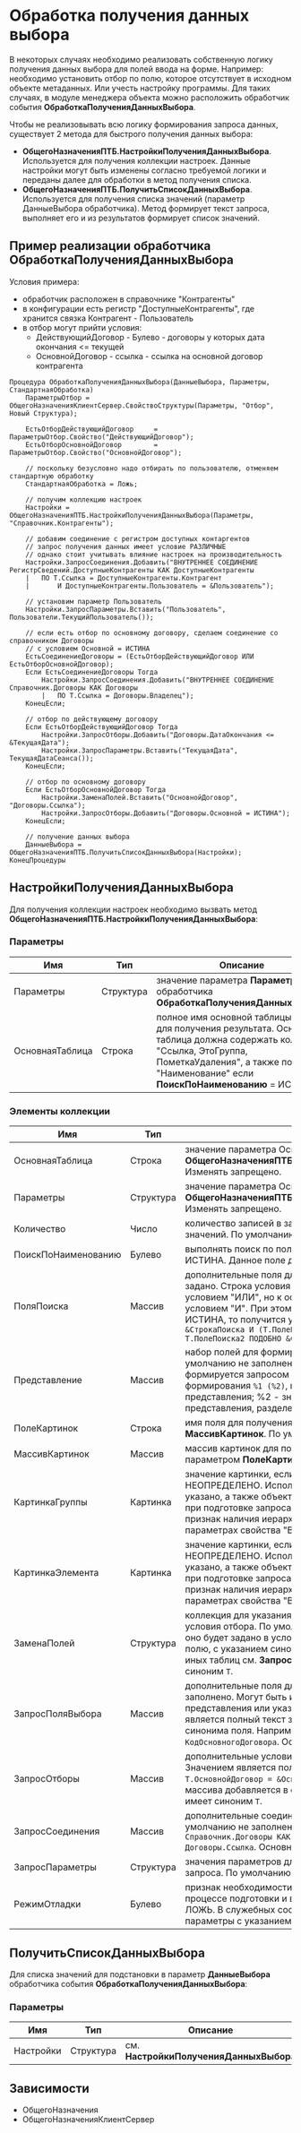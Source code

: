# Обработка получения данных выбора

В некоторых случаях необходимо реализовать собственную логику получения данных выбора для полей ввода на форме. Например: необходимо установить отбор по полю, которое отсутствует в исходном объекте метаданных. Или учесть настройку программы. Для таких случаях, в модуле менеджера объекта можно расположить обработчик события **ОбработкаПолученияДанныхВыбора**.

Чтобы не реализовывать всю логику формирования запроса данных, существует 2 метода для быстрого получения данных выбора:

- **ОбщегоНазначенияПТБ.НастройкиПолученияДанныхВыбора**. Используется для получения коллекции настроек. Данные настройки могут быть изменены согласно требуемой логики и переданы далее для обработки в метод получения списка.
- **ОбщегоНазначенияПТБ.ПолучитьСписокДанныхВыбора**. Используется для получения списка значений (параметр ДанныеВыбора обработчика). Метод формирует текст запроса, выполняет его и из результатов формирует список значений.

## Пример реализации обработчика ОбработкаПолученияДанныхВыбора

Условия примера:

- обработчик расположен в справочнике "Контрагенты"
- в конфигурации есть регистр "ДоступныеКонтрагенты", где хранится связка Контрагент - Пользователь
- в отбор могут прийти условия:
  - ДействующийДоговор - Булево - договоры у которых дата окончания <= текущей
  - ОсновнойДоговор - ссылка - ссылка на основной договор контрагента

```1C (BSL)
Процедура ОбработкаПолученияДанныхВыбора(ДанныеВыбора, Параметры, СтандартнаяОбработка)
    ПараметрыОтбор = ОбщегоНазначенияКлиентСервер.СвойствоСтруктуры(Параметры, "Отбор", Новый Структура);

    ЕстьОтборДействующийДоговор     = ПараметрыОтбор.Свойство("ДействующийДоговор");
    ЕстьОтборОсновнойДоговор        = ПараметрыОтбор.Свойство("ОсновнойДоговор");

    // поскольку безусловно надо отбирать по пользователю, отменяем стандартную обработку
    СтандартнаяОбработка = Ложь;

    // получим коллекцию настроек
    Настройки = ОбщегоНазначенияПТБ.НастройкиПолученияДанныхВыбора(Параметры, "Справочник.Контрагенты");
 
    // добавим соединение с регистром доступных контаргентов
    // запрос получения данных имеет условие РАЗЛИЧНЫЕ
    // однако стоит учитывать влияние настроек на производительность
    Настройки.ЗапросСоединения.Добавить("ВНУТРЕННЕЕ СОЕДИНЕНИЕ РегистрСведений.ДоступныеКонтрагенты КАК ДоступныеКонтрагенты
    |   ПО Т.Ссылка = ДоступныеКонтрагенты.Контрагент
    |       И ДоступныеКонтрагенты.Пользователь = &Пользователь");
 
    // установим параметр Пользователь
    Настройки.ЗапросПараметры.Вставить("Пользователь", Пользователи.ТекущийПользователь());

    // если есть отбор по основному договору, сделаем соединение со справочником Договоры
    // с условием Основной = ИСТИНА
    ЕстьСоединениеДоговоры = (ЕстьОтборДействующийДоговор ИЛИ ЕстьОтборОсновнойДоговор);
    Если ЕстьСоединениеДоговоры Тогда
        Настройки.ЗапросСоединения.Добавить("ВНУТРЕННЕЕ СОЕДИНЕНИЕ Справочник.Договоры КАК Договоры
        |   ПО Т.Ссылка = Договоры.Владелец");
    КонецЕсли;

    // отбор по действующему договору
    Если ЕстьОтборДействующийДоговор Тогда
        Настройки.ЗапросОтборы.Добавить("Договоры.ДатаОкончания <= &ТекущаяДата");
        Настройки.ЗапросПараметры.Вставить("ТекущаяДата", ТекущаяДатаСеанса());
    КонецЕсли;
    
    // отбор по основному договору
    Если ЕстьОтборОсновнойДоговор Тогда
        Настройки.ЗаменаПолей.Вставить("ОсновнойДоговор", "Договоры.Ссылка");
        Настройки.ЗапросОтборы.Добавить("Договоры.Основной = ИСТИНА");
    КонецЕсли;

    // получение данных выбора
    ДанныеВыбора = ОбщегоНазначенияПТБ.ПолучитьСписокДанныхВыбора(Настройки);
КонецПроцедуры

```
## НастройкиПолученияДанныхВыбора

Для получения коллекции настроек необходимо вызвать метод **ОбщегоНазначенияПТБ.НастройкиПолученияДанныхВыбора**:

### Параметры

| Имя | Тип | Описание |
|--|--|--|
| Параметры | Структура | значение параметра **Параметры** из обработчика **ОбработкаПолученияДанныхВыбора**
| ОсновнаяТаблица | Строка | полное имя основной таблицы данных для получения результата. Основная таблица должна содержать колонки "Ссылка, ЭтоГруппа, ПометкаУдаления", а также поле "Наименование" если **ПоискПоНаименованию** = ИСТИНА.

### Элементы коллекции

| Имя | Тип | Описание |
|--|--|--|
| ОсновнаяТаблица | Строка | значение параметра ОсновнаяТаблица метода **ОбщегоНазначенияПТБ.НастройкиПолученияДанныхВыбора**. Изменять запрещено.
| Параметры | Структура | значение параметра ОсновнаяТаблица метода **ОбщегоНазначенияПТБ.НастройкиПолученияДанныхВыбора**. Изменять запрещено.
| Количество | Число | количество записей в запросе для возвращения в списке значений. По умолчанию = 20.
| ПоискПоНаименованию | Булево | выполнять поиск по полю "Наименование". По умолчанию = ИСТИНА. Данное поле должно быть в основной таблице.
| ПоляПоиска | Массив | дополнительные поля для поиска по строке. По умолчанию не задано. Строка условия по полям поиска формируется с условием "ИЛИ", но к основному запросу добавляется с условием "И". При этом если **ПоискПоНаименованию** = ИСТИНА, то получится условие вида `(Т.Наименование ПОДОБНО &СтрокаПоиска И (Т.ПолеПоиска1 ПОДОБНО &СтрокаПоиска ИЛИ Т.ПолеПоиска2 ПОДОБНО &СтрокаПоиска))`
| Представление | Массив | набор полей для формирования представления ссылки. По умолчанию не заполнено. Если поля не заданы, представление формируется запросом `ПРЕДСТАВЛЕНИЕССЫЛКИ(Ссылка)`. Шаблон формирования `%1 (%2)`, где: %1 - значение первого поля представления; %2 - значения следующих полей представления, разделенные ","
| ПолеКартинок | Строка | имя поля для получения индекса картинок из настройки **МассивКартинок**. По умолчанию не заполнено.
| МассивКартинок | Массив | массив картинок для подстановки. Используется совместно с параметром **ПолеКартинок**. По умолчанию не заполнено.
| КартинкаГруппы | Картинка | значение картинки, если это группа. По умолчанию = НЕОПРЕДЕЛЕНО. Используется если **ПолеКартинок** не указано, а также объект является иерархическим. Поскольку при подготовке запроса метаданные не анализируются, признак наличия иерархии определяется по наличию в параметрах свойства "ВыборГруппИЭлементов".
| КартинкаЭлемента | Картинка | значение картинки, если это НЕ группа. По умолчанию = НЕОПРЕДЕЛЕНО. Используется если **ПолеКартинок** не указано, а также объект является иерархическим. Поскольку при подготовке запроса метаданные не анализируются, признак наличия иерархии определяется по наличию в параметрах свойства "ВыборГруппИЭлементов".
| ЗаменаПолей | Структура | коллекция для указания правила замены полей при подготовке условия отбора. По умолчанию не задано. Ключ - имя поля как оно будет задано в условии отбора. Значение - полный путь к полю, с указанием синонима таблицы данных. Для добавления иных таблиц см. **ЗапросСоединения**. Основная таблица имеет синоним `Т`.
| ЗапросПоляВыбора | Массив | дополнительные поля для выбора. По умолчанию не заполнено. Могут быть использованы для формирования представления или указания в **ПолеКартинок**. Значением является полный текст запроса данных поля с указанием синонима поля. Например: `Т.ОсновнойДоговор.Код КАК КодОсновногоДоговора`. Основная таблица имеет синоним `Т`.
| ЗапросОтборы | Массив | дополнительные условия отбора. По умолчанию не заполнено. Значением является полный текст условия отбора. Например: `Т.ОсновнойДоговор = &ОсновнойДоговор`. Каждый элемент массива добавляется в отбор с условием `И`. Основная таблица имеет синоним `Т`.
| ЗапросСоединения | Массив | дополнительные соединения к основной таблице. По умолчанию не заполнено. Например: `ЛЕВОЕ СОЕДИНЕНИЕ Справочник.Договоры КАК Договоры ПО Т.ОсновнойДоговор = Договоры.Ссылка`. Основная таблица имеет синоним `Т`.
| ЗапросПараметры | Структура | значения параметров для подстановки при формировании запроса. По умолчанию не заполнено.
| РежимОтладки | Булево | признак необходимости вывода служебных сообщений в процессе подготовки и выполнения запроса. По умолчанию = ЛОЖЬ. В служебных сообщениях выводится текст запроса и параметры с указанием значений параметров.

## ПолучитьСписокДанныхВыбора

Для списка значений для подстановки в параметр **ДанныеВыбора** обработчика события **ОбработкаПолученияДанныхВыбора**:

### Параметры

| Имя | Тип | Описание |
|--|--|--|
| Настройки | Структура | см. **НастройкиПолученияДанныхВыбора**

## Зависимости

- ОбщегоНазначения
- ОбщегоНазначенияКлиентСервер